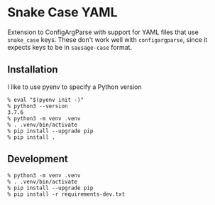 # Snake Case YAML

Extension to ConfigArgParse with support for YAML files that use
`snake_case` keys.  These don't work well with `configargparse`, since
it expects keys to be in `sausage-case` format.


## Installation

I like to use pyenv to specify a Python version

    % eval "$(pyenv init -)"
    % python3 --version
    3.7.6
    % python3 -m venv .venv
    % . .venv/bin/activate
    % pip install --upgrade pip
    % pip install .


## Development

    % python3 -m venv .venv
    % . .venv/bin/activate
    % pip install --upgrade pip
    % pip install -r requirements-dev.txt
